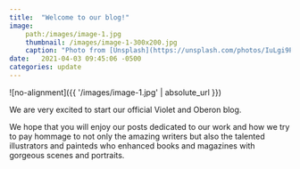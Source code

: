 ```yaml
---
title:  "Welcome to our blog!"
image:
	path:/images/image-1.jpg
	thumbnail: /images/image-1-300x200.jpg
	caption: "Photo from [Unsplash](https://unsplash.com/photos/IuLgi9PWETU)"
date:   2021-04-03 09:45:06 -0500
categories: update
---
```


![no-alignment]({{ '/images/image-1.jpg' | absolute_url }})

We are very excited to start our official Violet and Oberon blog.

We hope that you will enjoy our posts dedicated to our work and how we try to pay hommage to not only the amazing writers but also the talented illustrators and painteds who enhanced books and magazines with gorgeous scenes and portraits.

